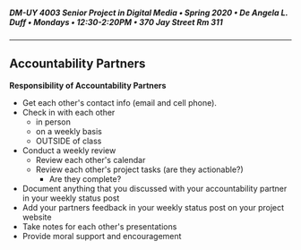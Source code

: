 ##### DM-UY 4003 Senior Project in Digital Media • Spring 2020 • De Angela L. Duff • Mondays • 12:30-2:20PM • 370 Jay Street Rm 311

---
## Accountability Partners

**Responsibility of Accountability Partners**

* Get each other's contact info (email and cell phone).
* Check in with each other 
     * in person 
     * on a weekly basis 
     * OUTSIDE of class
* Conduct a weekly review
     * Review each other's calendar
     * Review each other's project tasks (are they actionable?)
        * Are they complete?
 * Document anything that you discussed with your accountability partner in your weekly status post
* Add your partners feedback in your weekly status post on your project website
* Take notes for each other's presentations
* Provide moral support and encouragement



